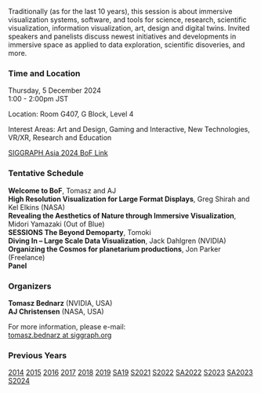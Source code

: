 Traditionally (as for the last 10 years), this session is about immersive visualization systems, software, and tools for science, research, scientific visualization, information visualization, art, design and digital twins. Invited speakers and panelists discuss newest initiatives and developments in immersive space as applied to data exploration, scientific disoveries, and more.

### Time and Location

Thursday, 5 December 2024<br />
1:00 - 2:00pm JST<br />

Location: Room G407, G Block, Level 4

Interest Areas: Art and Design, Gaming and Interactive, New Technologies, VR/XR, Research and Education

[SIGGRAPH Asia 2024 BoF Link](https://asia.siggraph.org/2024/ja/presentation/?id=bof_108&sess=sess256)

### Tentative Schedule
**Welcome to BoF**, Tomasz and AJ<br />
**High Resolution Visualization for Large Format Displays**, Greg Shirah and Kel Elkins (NASA)<br /> 
**Revealing the Aesthetics of Nature through Immersive Visualization**, Midori Yamazaki (Out of Blue)<br />
**SESSIONS The Beyond Demoparty**, Tomoki<br />
**Diving In – Large Scale Data Visualization**, Jack Dahlgren (NVIDIA)<br />
**Organizing the Cosmos for planetarium productions**, Jon Parker (Freelance)<br />
**Panel**<br />

### Organizers

**Tomasz Bednarz** (NVIDIA, USA)<br />
**AJ Christensen** (NASA, USA)<br />

For more information, please e-mail:<br />
[tomasz.bednarz at siggraph.org](mailto:tomasz.bednarz@siggraph.org)

### Previous Years

[2014](http://immersive-visualisation.blogspot.com/2014)
[2015](http://immersive-visualisation.blogspot.com/2015/)
[2016](http://immersive-visualisation.blogspot.com/2016)
[2017](/2017.html)
[2018](/2018.html)
[2019](/2019.html)
[SA19](/sa2019.html)
[S2021](/s2021.html)
[S2022](/s2022.html)
[SA2022](/sa2022.html)
[S2023](/s2023.html)
[SA2023](/sa2023.html)
[S2024](/s2024.html)
